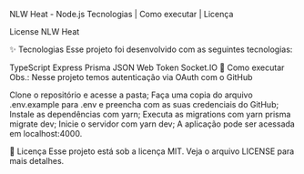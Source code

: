 NLW Heat - Node.js
Tecnologias   |    Como executar   |    Licença

License NLW Heat

✨ Tecnologias
Esse projeto foi desenvolvido com as seguintes tecnologias:

TypeScript
Express
Prisma
JSON Web Token
Socket.IO
🚀 Como executar
Obs.: Nesse projeto temos autenticação via OAuth com o GitHub

Clone o repositório e acesse a pasta;
Faça uma copia do arquivo .env.example para .env e preencha com as suas credenciais do GitHub;
Instale as dependências com yarn;
Executa as migrations com yarn prisma migrate dev;
Inicie o servidor com yarn dev;
A aplicação pode ser acessada em localhost:4000.

📄 Licença
Esse projeto está sob a licença MIT. Veja o arquivo LICENSE para mais detalhes.
